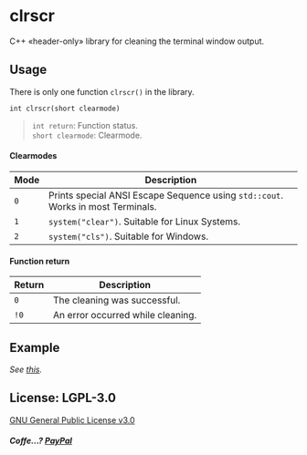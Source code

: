 # clrscr
C++ «header-only» library for cleaning the terminal window output.
## Usage
There is only one function `clrscr()` in the library.  

`int clrscr(short clearmode)`  
> `int return`: Function status.  
> `short clearmode`: Clearmode.
#### Clearmodes
Mode        |     Description
------------|------------------------------------------
`0`            |     Prints special ANSI Escape Sequence using `std::cout`. Works in most Terminals.
`1`          |      `system("clear")`. Suitable for Linux Systems.
`2`           |      `system("cls")`. Suitable for Windows.
#### Function return
Return | Description
-------|-----------------------------------------------
`0`      | The cleaning was successful.
`!0`     | An error occurred while cleaning.
## Example
_See [this](https://github.com/Dolfost/clrscr-cpp/blob/main/readme/run/test.cpp)._

## License: LGPL-3.0
[GNU General Public License v3.0](https://github.com/Dolfost/clrscr-cpp/blob/main/COPYING)  






##### *Coffe...?* [PayPal](https://www.paypal.com/donate?hosted_button_id=BZ6DNYKFPBWNA)  
